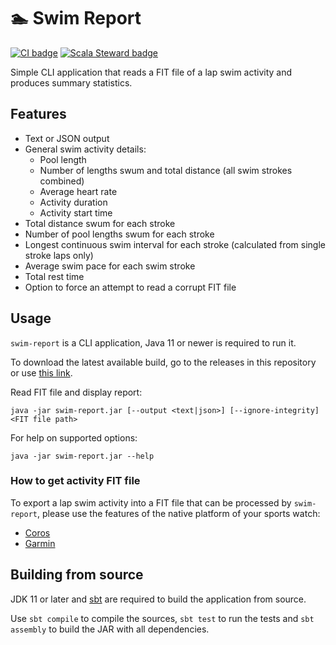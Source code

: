 # :swimmer: Swim Report

[![CI badge](https://github.com/rosvit/swim-report/workflows/CI/badge.svg)](https://github.com/rosvit/swim-report/actions/workflows/ci.yml)
[![Scala Steward badge](https://img.shields.io/badge/Scala_Steward-helping-blue.svg?style=flat&logo=data:image/png;base64,iVBORw0KGgoAAAANSUhEUgAAAA4AAAAQCAMAAAARSr4IAAAAVFBMVEUAAACHjojlOy5NWlrKzcYRKjGFjIbp293YycuLa3pYY2LSqql4f3pCUFTgSjNodYRmcXUsPD/NTTbjRS+2jomhgnzNc223cGvZS0HaSD0XLjbaSjElhIr+AAAAAXRSTlMAQObYZgAAAHlJREFUCNdNyosOwyAIhWHAQS1Vt7a77/3fcxxdmv0xwmckutAR1nkm4ggbyEcg/wWmlGLDAA3oL50xi6fk5ffZ3E2E3QfZDCcCN2YtbEWZt+Drc6u6rlqv7Uk0LdKqqr5rk2UCRXOk0vmQKGfc94nOJyQjouF9H/wCc9gECEYfONoAAAAASUVORK5CYII=)](https://github.com/scala-steward-org/scala-steward)

Simple CLI application that reads a FIT file of a lap swim activity and produces summary statistics.

## Features

- Text or JSON output
- General swim activity details:
    - Pool length
    - Number of lengths swum and total distance (all swim strokes combined)
    - Average heart rate
    - Activity duration
    - Activity start time
- Total distance swum for each stroke
- Number of pool lengths swum for each stroke
- Longest continuous swim interval for each stroke (calculated from single stroke laps only)
- Average swim pace for each swim stroke
- Total rest time
- Option to force an attempt to read a corrupt FIT file

## Usage

`swim-report` is a CLI application, Java 11 or newer is required to run it.

To download the latest available build, go to the releases in this repository or use 
[this link](https://github.com/rosvit/swim-report/releases/latest/download/swim-report.jar).

Read FIT file and display report:

```
java -jar swim-report.jar [--output <text|json>] [--ignore-integrity] <FIT file path>
```

For help on supported options:

```
java -jar swim-report.jar --help
```

### How to get activity FIT file

To export a lap swim activity into a FIT file that can be processed by `swim-report`, please use the features
of the native platform of your sports watch:
- [Coros](https://support.coros.com/hc/en-us/articles/360043975752-How-to-export-workout-data-from-COROS-and-manually-upload-to-3rd-party-apps)
- [Garmin](https://support.strava.com/hc/en-us/articles/216917807-Exporting-Files-from-Garmin-Connect)

## Building from source

JDK 11 or later and [sbt](https://www.scala-sbt.org/) are required to build the application from source.

Use `sbt compile` to compile the sources, `sbt test` to run the tests and `sbt assembly` to build the JAR with all dependencies.
